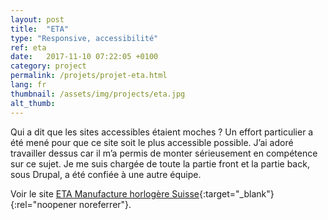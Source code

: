 ```yaml
---
layout: post
title:  "ETA"
type: "Responsive, accessibilité"
ref: eta
date:   2017-11-10 07:22:05 +0100
category: project
permalink: /projets/projet-eta.html
lang: fr
thumbnail: /assets/img/projects/eta.jpg
alt_thumb: 
---
```


Qui a dit que les sites accessibles étaient moches ?
Un effort particulier a été mené pour que ce site soit le plus accessible possible.
J’ai adoré travailler dessus car il m’a permis de monter sérieusement en compétence sur ce sujet.
Je me suis chargée de toute la partie front et la partie back, sous Drupal, a été confiée à une autre équipe.

Voir le site [ETA Manufacture horlogère Suisse](http://www.eta.ch/fr "Eta - Manufacture horlogère Suisse (nouvelle fenêtre)"){:target="_blank"}{:rel="noopener noreferrer"}.

<img src="{{ site.baseurl }}/assets/img/projects/eta_large.jpg" alt="" 
             srcset="{{ site.baseurl }}/assets/img/projects/eta_medium.jpg 670w,
          {{ site.baseurl }}/assets/img/projects/eta_large.jpg 1024w"
          sizes="(min-width:671px) 1024px"/> 